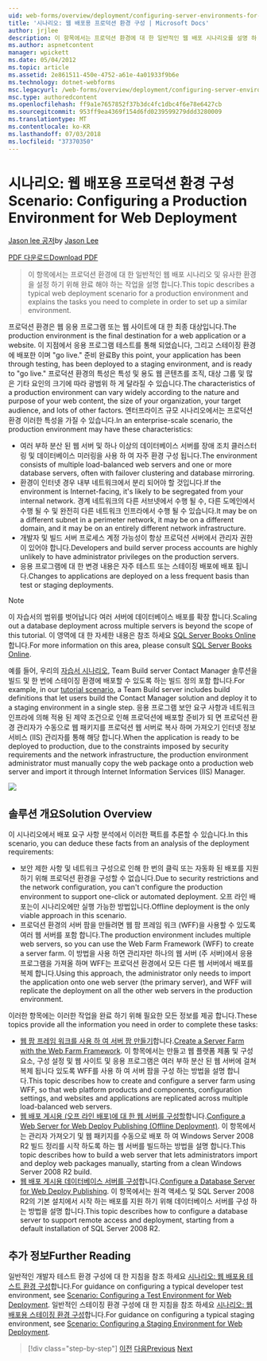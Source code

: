 ```yaml
---
uid: web-forms/overview/deployment/configuring-server-environments-for-web-deployment/scenario-configuring-a-production-environment-for-web-deployment
title: '시나리오: 웹 배포용 프로덕션 환경 구성 | Microsoft Docs'
author: jrjlee
description: 이 항목에서는 프로덕션 환경에 대 한 일반적인 웹 배포 시나리오를 설명 하 고 유사한 설정 하기 위해 완료 해야 하는 태스크를 설명 하는 중...
ms.author: aspnetcontent
manager: wpickett
ms.date: 05/04/2012
ms.topic: article
ms.assetid: 2e861511-450e-4752-a61e-4a01933f9b6e
ms.technology: dotnet-webforms
msc.legacyurl: /web-forms/overview/deployment/configuring-server-environments-for-web-deployment/scenario-configuring-a-production-environment-for-web-deployment
msc.type: authoredcontent
ms.openlocfilehash: ff9a1e7657852f37b3dc4fc1dbc4f6e78e6427cb
ms.sourcegitcommit: 953ff9ea4369f154d6fd0239599279ddd3280009
ms.translationtype: MT
ms.contentlocale: ko-KR
ms.lasthandoff: 07/03/2018
ms.locfileid: "37370350"
---
```

<a name="scenario-configuring-a-production-environment-for-web-deployment"></a><span data-ttu-id="53974-103">시나리오: 웹 배포용 프로덕션 환경 구성</span><span class="sxs-lookup"><span data-stu-id="53974-103">Scenario: Configuring a Production Environment for Web Deployment</span></span>
====================
<span data-ttu-id="53974-104">[Jason lee 공저](https://github.com/jrjlee)</span><span class="sxs-lookup"><span data-stu-id="53974-104">by [Jason Lee](https://github.com/jrjlee)</span></span>

[<span data-ttu-id="53974-105">PDF 다운로드</span><span class="sxs-lookup"><span data-stu-id="53974-105">Download PDF</span></span>](https://msdnshared.blob.core.windows.net/media/MSDNBlogsFS/prod.evol.blogs.msdn.com/CommunityServer.Blogs.Components.WeblogFiles/00/00/00/63/56/8130.DeployingWebAppsInEnterpriseScenarios.pdf)

> <span data-ttu-id="53974-106">이 항목에서는 프로덕션 환경에 대 한 일반적인 웹 배포 시나리오 및 유사한 환경을 설정 하기 위해 완료 해야 하는 작업을 설명 합니다.</span><span class="sxs-lookup"><span data-stu-id="53974-106">This topic describes a typical web deployment scenario for a production environment and explains the tasks you need to complete in order to set up a similar environment.</span></span>


<span data-ttu-id="53974-107">프로덕션 환경은 웹 응용 프로그램 또는 웹 사이트에 대 한 최종 대상입니다.</span><span class="sxs-lookup"><span data-stu-id="53974-107">The production environment is the final destination for a web application or a website.</span></span> <span data-ttu-id="53974-108">이 지점에서 응용 프로그램 테스트를 통해 되었습니다, 그리고 스테이징 환경에 배포한 이며 "go live." 준비 완료</span><span class="sxs-lookup"><span data-stu-id="53974-108">By this point, your application has been through testing, has been deployed to a staging environment, and is ready to "go live."</span></span> <span data-ttu-id="53974-109">프로덕션 환경의 특성은 특성 및 용도 웹 콘텐츠를 조직, 대상 그룹 및 많은 기타 요인의 크기에 따라 광범위 하 게 달라질 수 있습니다.</span><span class="sxs-lookup"><span data-stu-id="53974-109">The characteristics of a production environment can vary widely according to the nature and purpose of your web content, the size of your organization, your target audience, and lots of other factors.</span></span> <span data-ttu-id="53974-110">엔터프라이즈 규모 시나리오에서는 프로덕션 환경 이러한 특성을 가질 수 있습니다.</span><span class="sxs-lookup"><span data-stu-id="53974-110">In an enterprise-scale scenario, the production environment may have these characteristics:</span></span>

- <span data-ttu-id="53974-111">여러 부하 분산 된 웹 서버 및 하나 이상의 데이터베이스 서버를 장애 조치 클러스터링 및 데이터베이스 미러링을 사용 하 여 자주 환경 구성 됩니다.</span><span class="sxs-lookup"><span data-stu-id="53974-111">The environment consists of multiple load-balanced web servers and one or more database servers, often with failover clustering and database mirroring.</span></span>
- <span data-ttu-id="53974-112">환경이 인터넷 경우 내부 네트워크에서 분리 되어야 할 것입니다.</span><span class="sxs-lookup"><span data-stu-id="53974-112">If the environment is Internet-facing, it's likely to be segregated from your internal network.</span></span> <span data-ttu-id="53974-113">경계 네트워크의 다른 서브넷에서 수행 될 수, 다른 도메인에서 수행 될 수 및 완전히 다른 네트워크 인프라에서 수행 될 수 있습니다.</span><span class="sxs-lookup"><span data-stu-id="53974-113">It may be on a different subnet in a perimeter network, it may be on a different domain, and it may be on an entirely different network infrastructure.</span></span>
- <span data-ttu-id="53974-114">개발자 및 빌드 서버 프로세스 계정 가능성이 항상 프로덕션 서버에서 관리자 권한이 있어야 합니다.</span><span class="sxs-lookup"><span data-stu-id="53974-114">Developers and build server process accounts are highly unlikely to have administrator privileges on the production servers.</span></span>
- <span data-ttu-id="53974-115">응용 프로그램에 대 한 변경 내용은 자주 테스트 또는 스테이징 배포에 배포 됩니다.</span><span class="sxs-lookup"><span data-stu-id="53974-115">Changes to applications are deployed on a less frequent basis than test or staging deployments.</span></span>

> [!NOTE]
> <span data-ttu-id="53974-116">이 자습서의 범위를 벗어납니다 여러 서버에 데이터베이스 배포를 확장 합니다.</span><span class="sxs-lookup"><span data-stu-id="53974-116">Scaling out a database deployment across multiple servers is beyond the scope of this tutorial.</span></span> <span data-ttu-id="53974-117">이 영역에 대 한 자세한 내용은 참조 하세요 [SQL Server Books Online](https://technet.microsoft.com/library/ms130214.aspx)합니다.</span><span class="sxs-lookup"><span data-stu-id="53974-117">For more information on this area, please consult [SQL Server Books Online](https://technet.microsoft.com/library/ms130214.aspx).</span></span>


<span data-ttu-id="53974-118">예를 들어, 우리의 [자습서 시나리오](../deploying-web-applications-in-enterprise-scenarios/enterprise-web-deployment-scenario-overview.md), Team Build server Contact Manager 솔루션을 빌드 및 한 번에 스테이징 환경에 배포할 수 있도록 하는 빌드 정의 포함 합니다.</span><span class="sxs-lookup"><span data-stu-id="53974-118">For example, in our [tutorial scenario](../deploying-web-applications-in-enterprise-scenarios/enterprise-web-deployment-scenario-overview.md), a Team Build server includes build definitions that let users build the Contact Manager solution and deploy it to a staging environment in a single step.</span></span> <span data-ttu-id="53974-119">응용 프로그램 보안 요구 사항과 네트워크 인프라에 의해 적용 된 제약 조건으로 인해 프로덕션에 배포할 준비가 되 면 프로덕션 환경 관리자가 수동으로 웹 패키지를 프로덕션 웹 서버로 복사 하며 가져오기 인터넷 정보 서비스 (IIS) 관리자를 통해 해당 합니다.</span><span class="sxs-lookup"><span data-stu-id="53974-119">When the application is ready to be deployed to production, due to the constraints imposed by security requirements and the network infrastructure, the production environment administrator must manually copy the web package onto a production web server and import it through Internet Information Services (IIS) Manager.</span></span>

![](scenario-configuring-a-production-environment-for-web-deployment/_static/image1.png)

## <a name="solution-overview"></a><span data-ttu-id="53974-120">솔루션 개요</span><span class="sxs-lookup"><span data-stu-id="53974-120">Solution Overview</span></span>

<span data-ttu-id="53974-121">이 시나리오에서 배포 요구 사항 분석에서 이러한 팩트를 추론할 수 있습니다.</span><span class="sxs-lookup"><span data-stu-id="53974-121">In this scenario, you can deduce these facts from an analysis of the deployment requirements:</span></span>

- <span data-ttu-id="53974-122">보안 제한 사항 및 네트워크 구성으로 인해 한 번의 클릭 또는 자동화 된 배포를 지원 하기 위해 프로덕션 환경을 구성할 수 없습니다.</span><span class="sxs-lookup"><span data-stu-id="53974-122">Due to security restrictions and the network configuration, you can't configure the production environment to support one-click or automated deployment.</span></span> <span data-ttu-id="53974-123">오프 라인 배포는이 시나리오에만 실행 가능한 방법입니다.</span><span class="sxs-lookup"><span data-stu-id="53974-123">Offline deployment is the only viable approach in this scenario.</span></span>
- <span data-ttu-id="53974-124">프로덕션 환경의 서버 팜을 만들려면 웹 팜 프레임 워크 (WFF)을 사용할 수 있도록 여러 웹 서버를 포함 합니다.</span><span class="sxs-lookup"><span data-stu-id="53974-124">The production environment includes multiple web servers, so you can use the Web Farm Framework (WFF) to create a server farm.</span></span> <span data-ttu-id="53974-125">이 방법을 사용 하면 관리자만 하나의 웹 서버 (주 서버)에서 응용 프로그램을 가져올 하며 WFF는 프로덕션 환경에서 모든 다른 웹 서버에서 배포를 복제 합니다.</span><span class="sxs-lookup"><span data-stu-id="53974-125">Using this approach, the administrator only needs to import the application onto one web server (the primary server), and WFF will replicate the deployment on all the other web servers in the production environment.</span></span>

<span data-ttu-id="53974-126">이러한 항목에는 이러한 작업을 완료 하기 위해 필요한 모든 정보를 제공 합니다.</span><span class="sxs-lookup"><span data-stu-id="53974-126">These topics provide all the information you need in order to complete these tasks:</span></span>

- <span data-ttu-id="53974-127">[웹 팜 프레임 워크를 사용 하 여 서버 팜 만들기](configuring-a-database-server-for-web-deploy-publishing.md)합니다.</span><span class="sxs-lookup"><span data-stu-id="53974-127">[Create a Server Farm with the Web Farm Framework](configuring-a-database-server-for-web-deploy-publishing.md).</span></span> <span data-ttu-id="53974-128">이 항목에서는 만들고 웹 플랫폼 제품 및 구성 요소, 구성 설정 및 웹 사이트 및 응용 프로그램은 여러 부하 분산 된 웹 서버에 걸쳐 복제 됩니다 있도록 WFF를 사용 하 여 서버 팜을 구성 하는 방법을 설명 합니다.</span><span class="sxs-lookup"><span data-stu-id="53974-128">This topic describes how to create and configure a server farm using WFF, so that web platform products and components, configuration settings, and websites and applications are replicated across multiple load-balanced web servers.</span></span>
- <span data-ttu-id="53974-129">[웹 배포 게시용 (오프 라인 배포)에 대 한 웹 서버를 구성할](configuring-a-web-server-for-web-deploy-publishing-offline-deployment.md)합니다.</span><span class="sxs-lookup"><span data-stu-id="53974-129">[Configure a Web Server for Web Deploy Publishing (Offline Deployment)](configuring-a-web-server-for-web-deploy-publishing-offline-deployment.md).</span></span> <span data-ttu-id="53974-130">이 항목에서는 관리자 가져오기 및 웹 패키지를 수동으로 배포 하 여 Windows Server 2008 R2 빌드 정리를 시작 하도록 하는 웹 서버를 빌드하는 방법을 설명 합니다.</span><span class="sxs-lookup"><span data-stu-id="53974-130">This topic describes how to build a web server that lets administrators import and deploy web packages manually, starting from a clean Windows Server 2008 R2 build.</span></span>
- <span data-ttu-id="53974-131">[웹 배포 게시용 데이터베이스 서버를 구성](configuring-a-database-server-for-web-deploy-publishing.md)합니다.</span><span class="sxs-lookup"><span data-stu-id="53974-131">[Configure a Database Server for Web Deploy Publishing](configuring-a-database-server-for-web-deploy-publishing.md).</span></span> <span data-ttu-id="53974-132">이 항목에서는 원격 액세스 및 SQL Server 2008 R2의 기본 설치에서 시작 하는 배포를 지원 하기 위해 데이터베이스 서버를 구성 하는 방법을 설명 합니다.</span><span class="sxs-lookup"><span data-stu-id="53974-132">This topic describes how to configure a database server to support remote access and deployment, starting from a default installation of SQL Server 2008 R2.</span></span>

## <a name="further-reading"></a><span data-ttu-id="53974-133">추가 정보</span><span class="sxs-lookup"><span data-stu-id="53974-133">Further Reading</span></span>

<span data-ttu-id="53974-134">일반적인 개발자 테스트 환경 구성에 대 한 지침을 참조 하세요 [시나리오: 웹 배포용 테스트 환경 구성](scenario-configuring-a-test-environment-for-web-deployment.md)합니다.</span><span class="sxs-lookup"><span data-stu-id="53974-134">For guidance on configuring a typical developer test environment, see [Scenario: Configuring a Test Environment for Web Deployment](scenario-configuring-a-test-environment-for-web-deployment.md).</span></span> <span data-ttu-id="53974-135">일반적인 스테이징 환경 구성에 대 한 지침을 참조 하세요 [시나리오: 웹 배포용 스테이징 환경 구성](scenario-configuring-a-staging-environment-for-web-deployment.md)합니다.</span><span class="sxs-lookup"><span data-stu-id="53974-135">For guidance on configuring a typical staging environment, see [Scenario: Configuring a Staging Environment for Web Deployment](scenario-configuring-a-staging-environment-for-web-deployment.md).</span></span>

> [!div class="step-by-step"]
> <span data-ttu-id="53974-136">[이전](scenario-configuring-a-staging-environment-for-web-deployment.md)
> [다음](configuring-a-web-server-for-web-deploy-publishing-remote-agent.md)</span><span class="sxs-lookup"><span data-stu-id="53974-136">[Previous](scenario-configuring-a-staging-environment-for-web-deployment.md)
[Next](configuring-a-web-server-for-web-deploy-publishing-remote-agent.md)</span></span>
